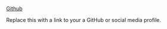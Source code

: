 [Github](https://github.com/gl3ncal3l)

Replace this with a link to your a GitHub or social media profile.
